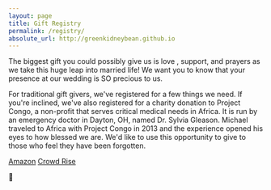 ```yaml
---
layout: page
title: Gift Registry
permalink: /registry/
absolute_url: http://greenkidneybean.github.io
---
```

The biggest gift you could possibly give us is love , support, and prayers as we take this huge leap into married life! We want you to know that your presence at our wedding is SO precious to us.  

For traditional gift givers, we've registered for a few things we need.  If you're inclined, we've also registered for a charity donation to Project Congo, a non-profit that serves critical medical needs in Africa. It is run by an emergency doctor in Dayton, OH, named Dr. Sylvia Gleason. Michael traveled to Africa with Project Congo in 2013 and the experience opened his eyes to how blessed we are. We'd like to use this opportunity to give to those who feel they have been forgotten.

[Amazon](https://www.amazon.com/wedding/katherine-touzinsky-michael-chambers-granville-september-2018/registry/GE7URJ26FE8N)
[Crowd Rise](https://www.crowdrise.com/celebrate-michael-and-katherine-by-donating-to-project-congo?rcid=17800-680254583&xoref=yes)

:gift:
